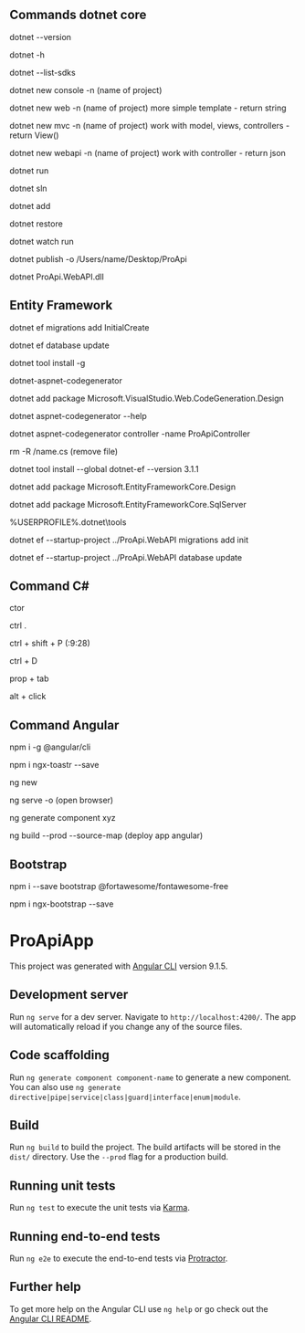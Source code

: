 ## Commands dotnet core

dotnet --version

dotnet -h

dotnet --list-sdks

dotnet new console -n (name of project)

dotnet new web -n (name of project) more simple template - return string

dotnet new mvc -n (name of project) work with model, views, controllers - return View()

dotnet new webapi -n (name of project) work with controller - return json

dotnet run

dotnet sln

dotnet add  

dotnet restore

dotnet watch run

dotnet publish -o /Users/name/Desktop/ProApi

dotnet ProApi.WebAPI.dll

## Entity Framework
dotnet ef migrations add InitialCreate

dotnet ef database update

dotnet tool install -g 

dotnet-aspnet-codegenerator

dotnet add package Microsoft.VisualStudio.Web.CodeGeneration.Design

dotnet aspnet-codegenerator --help

dotnet aspnet-codegenerator controller -name ProApiController

rm -R <name>/name.cs (remove file)

dotnet tool install --global dotnet-ef --version 3.1.1

dotnet add package Microsoft.EntityFrameworkCore.Design

dotnet add package Microsoft.EntityFrameworkCore.SqlServer

%USERPROFILE%\.dotnet\tools

dotnet ef --startup-project ../ProApi.WebAPI migrations add init

dotnet ef --startup-project ../ProApi.WebAPI database update

## Command C#
ctor

ctrl .

ctrl + shift + P (:9:28)

ctrl + D

prop + tab

alt + click

## Command Angular
npm i -g @angular/cli

npm i ngx-toastr --save

ng new <name>

ng serve -o (open browser)

ng generate component xyz

ng build --prod --source-map (deploy app angular)


## Bootstrap
npm i --save bootstrap @fortawesome/fontawesome-free

npm i ngx-bootstrap --save

# ProApiApp

This project was generated with [Angular CLI](https://github.com/angular/angular-cli) version 9.1.5.

## Development server

Run `ng serve` for a dev server. Navigate to `http://localhost:4200/`. The app will automatically reload if you change any of the source files.

## Code scaffolding

Run `ng generate component component-name` to generate a new component. You can also use `ng generate directive|pipe|service|class|guard|interface|enum|module`.

## Build

Run `ng build` to build the project. The build artifacts will be stored in the `dist/` directory. Use the `--prod` flag for a production build.

## Running unit tests

Run `ng test` to execute the unit tests via [Karma](https://karma-runner.github.io).

## Running end-to-end tests

Run `ng e2e` to execute the end-to-end tests via [Protractor](http://www.protractortest.org/).

## Further help

To get more help on the Angular CLI use `ng help` or go check out the [Angular CLI README](https://github.com/angular/angular-cli/blob/master/README.md).

